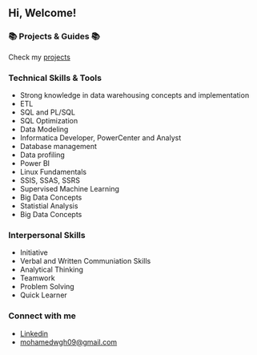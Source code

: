 ## Hi, Welcome!

### 📚 Projects & Guides 📚
Check my [projects](https://github.com/MohamedWageh09?tab=repositories)

### Technical Skills & Tools
- Strong knowledge in data warehousing concepts and implementation
- ETL
- SQL and PL/SQL
- SQL Optimization
- Data Modeling
- Informatica Developer, PowerCenter and Analyst
- Database management
- Data profiling
- Power BI
- Linux Fundamentals
- SSIS, SSAS, SSRS
- Supervised Machine Learning
- Big Data Concepts
- Statistial Analysis
- Big Data Concepts

### Interpersonal Skills
- Initiative
- Verbal and Written Communiation Skills
- Analytical Thinking
- Teamwork
- Problem Solving
- Quick Learner

### Connect with me
- [Linkedin](https://www.linkedin.com/in/m-wageh)
- mohamedwgh09@gmail.com
